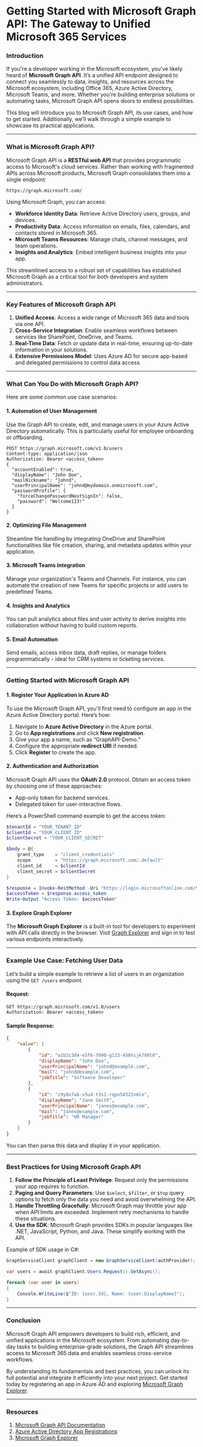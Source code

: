 # Getting Started with Microsoft Graph API: The Gateway to Unified Microsoft 365 Services  

### Introduction  
If you're a developer working in the Microsoft ecosystem, you've likely heard of **Microsoft Graph API**. It’s a unified API endpoint designed to connect you seamlessly to data, insights, and resources across the Microsoft ecosystem, including Office 365, Azure Active Directory, Microsoft Teams, and more. Whether you're building enterprise solutions or automating tasks, Microsoft Graph API opens doors to endless possibilities.

This blog will introduce you to Microsoft Graph API, its use cases, and how to get started. Additionally, we’ll walk through a simple example to showcase its practical applications.

---

### What is Microsoft Graph API?  

Microsoft Graph API is a **RESTful web API** that provides programmatic access to Microsoft's cloud services. Rather than working with fragmented APIs across Microsoft products, Microsoft Graph consolidates them into a single endpoint:  

```
https://graph.microsoft.com/
```

Using Microsoft Graph, you can access:  

- **Workforce Identity Data**: Retrieve Active Directory users, groups, and devices.  
- **Productivity Data**: Access information on emails, files, calendars, and contacts stored in Microsoft 365.  
- **Microsoft Teams Resources**: Manage chats, channel messages, and team operations.  
- **Insights and Analytics**: Embed intelligent business insights into your app.  

This streamlined access to a robust set of capabilities has established Microsoft Graph as a critical tool for both developers and system administrators.

---

### Key Features of Microsoft Graph API  

1. **Unified Access**: Access a wide range of Microsoft 365 data and tools via one API.  
2. **Cross-Service Integration**: Enable seamless workflows between services like SharePoint, OneDrive, and Teams.  
3. **Real-Time Data**: Fetch or update data in real-time, ensuring up-to-date information in your solutions.  
4. **Extensive Permissions Model**: Uses Azure AD for secure app-based and delegated permissions to control data access.  

---

### What Can You Do with Microsoft Graph API?  

Here are some common use case scenarios:  

#### 1. **Automation of User Management**  
Use the Graph API to create, edit, and manage users in your Azure Active Directory automatically. This is particularly useful for employee onboarding or offboarding.

```http
POST https://graph.microsoft.com/v1.0/users  
Content-type: application/json  
Authorization: Bearer <access_token>
{  
  "accountEnabled": true,  
  "displayName": "John Doe",  
  "mailNickname": "johnd",  
  "userPrincipalName": "johnd@mydomain.onmicrosoft.com",  
  "passwordProfile": {  
    "forceChangePasswordNextSignIn": false,  
    "password": "Welcome123!"  
  }  
}  
```

#### 2. **Optimizing File Management**  
Streamline file handling by integrating OneDrive and SharePoint functionalities like file creation, sharing, and metadata updates within your application.

#### 3. **Microsoft Teams Integration**  
Manage your organization's Teams and Channels. For instance, you can automate the creation of new Teams for specific projects or add users to predefined Teams.  

#### 4. **Insights and Analytics**  
You can pull analytics about files and user activity to derive insights into collaboration without having to build custom reports.

#### 5. **Email Automation**  
Send emails, access inbox data, draft replies, or manage folders programmatically - ideal for CRM systems or ticketing services.

---

### Getting Started with Microsoft Graph API  

#### 1. **Register Your Application in Azure AD**  
To use the Microsoft Graph API, you'll first need to configure an app in the Azure Active Directory portal. Here’s how:  

1. Navigate to **Azure Active Directory** in the Azure portal.  
2. Go to **App registrations** and click **New registration**.  
3. Give your app a name, such as “GraphAPI-Demo.”  
4. Configure the appropriate **redirect URI** if needed.  
5. Click **Register** to create the app.  

#### 2. **Authentication and Authorization**  
Microsoft Graph API uses the **OAuth 2.0** protocol. Obtain an access token by choosing one of these approaches:  

- App-only token for backend services.  
- Delegated token for user-interactive flows.  

Here’s a PowerShell command example to get the access token:  

```powershell
$tenantId = "YOUR_TENANT_ID"  
$clientId = "YOUR_CLIENT_ID"  
$clientSecret = "YOUR_CLIENT_SECRET"  

$body = @{  
    grant_type    = "client_credentials"  
    scope         = "https://graph.microsoft.com/.default"  
    client_id     = $clientId  
    client_secret = $clientSecret  
}  

$response = Invoke-RestMethod -Uri "https://login.microsoftonline.com/$tenantId/oauth2/v2.0/token" -Method POST -Body $body  
$accessToken = $response.access_token  
Write-Output "Access Token: $accessToken"  
```

#### 3. **Explore Graph Explorer**  
The **Microsoft Graph Explorer** is a built-in tool for developers to experiment with API calls directly in the browser. Visit [Graph Explorer](https://developer.microsoft.com/en-us/graph/graph-explorer) and sign in to test various endpoints interactively.  

---

### Example Use Case: Fetching User Data  

Let’s build a simple example to retrieve a list of users in an organization using the `GET /users` endpoint.

#### Request:
```http
GET https://graph.microsoft.com/v1.0/users  
Authorization: Bearer <access_token>
```

#### Sample Response:
```json
{
    "value": [
        {
            "id": "a1b2c3d4-e5f6-7890-g123-456hijk789l0",
            "displayName": "John Doe",
            "userPrincipalName": "johnd@example.com",
            "mail": "johnd@example.com",
            "jobTitle": "Software Developer"
        },
        {
            "id": "z9y8x7w6-v5u4-t3s2-rqpo54321nmlo",
            "displayName": "Jane Smith",
            "userPrincipalName": "janes@example.com",
            "mail": "janes@example.com",
            "jobTitle": "HR Manager"
        }
    ]
}
```

You can then parse this data and display it in your application.

---

### Best Practices for Using Microsoft Graph API  

1. **Follow the Principle of Least Privilege**: Request only the permissions your app requires to function.  
2. **Paging and Query Parameters**: Use `$select`, `$filter`, or `$top` query options to fetch only the data you need and avoid overwhelming the API.  
3. **Handle Throttling Gracefully**: Microsoft Graph may throttle your app when API limits are exceeded. Implement retry mechanisms to handle these situations.  
4. **Use the SDK**: Microsoft Graph provides SDKs in popular languages like .NET, JavaScript, Python, and Java. These simplify working with the API.  

Example of SDK usage in C#:

```csharp
GraphServiceClient graphClient = new GraphServiceClient(authProvider);

var users = await graphClient.Users.Request().GetAsync();

foreach (var user in users)
{
    Console.WriteLine($"ID: {user.Id}, Name: {user.DisplayName}");
}
```

---

### Conclusion  

Microsoft Graph API empowers developers to build rich, efficient, and unified applications in the Microsoft ecosystem. From automating day-to-day tasks to building enterprise-grade solutions, the Graph API streamlines access to Microsoft 365 data and enables seamless cross-service workflows.

By understanding its fundamentals and best practices, you can unlock its full potential and integrate it efficiently into your next project. Get started today by registering an app in Azure AD and exploring [Microsoft Graph Explorer](https://developer.microsoft.com/en-us/graph/graph-explorer).

---

### Resources  

1. [Microsoft Graph API Documentation](https://learn.microsoft.com/en-us/graph/)  
2. [Azure Active Directory App Registrations](https://learn.microsoft.com/en-us/azure/active-directory/develop/quickstart-register-app)  
3. [Microsoft Graph Explorer](https://developer.microsoft.com/en-us/graph/graph-explorer)  